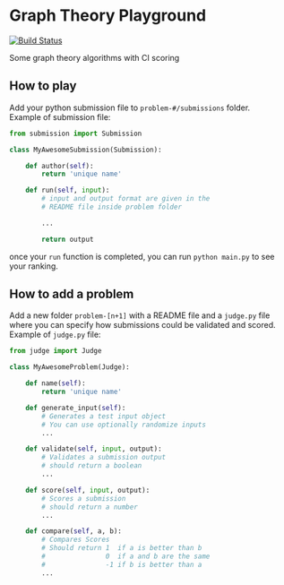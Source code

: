 # Graph Theory Playground
[![Build Status](https://travis-ci.com/lypnol/graph-theory.svg?token=cn7FeexYa7Y6ybrLsAwC&branch=master)](https://travis-ci.com/lypnol/graph-theory)

Some graph theory algorithms with CI scoring

## How to play
Add your python submission file to `problem-#/submissions` folder.  
Example of submission file:

```python
from submission import Submission

class MyAwesomeSubmission(Submission):

    def author(self):
        return 'unique name'

    def run(self, input):
        # input and output format are given in the
        # README file inside problem folder

        ...

        return output
```

once your `run` function is completed, you can run `python main.py` to see your ranking.

## How to add a problem
Add a new folder `problem-[n+1]` with a README file and a `judge.py` file where you can specify how submissions could be validated and scored.  
Example of `judge.py` file:

```python
from judge import Judge

class MyAwesomeProblem(Judge):

    def name(self):
        return 'unique name'

    def generate_input(self):
        # Generates a test input object
        # You can use optionally randomize inputs
        ...

    def validate(self, input, output):
        # Validates a submission output
        # should return a boolean
        ...

    def score(self, input, output):
        # Scores a submission
        # should return a number
        ...

    def compare(self, a, b):
        # Compares Scores
        # Should return 1  if a is better than b
        #               0  if a and b are the same
        #               -1 if b is better than a
        ...
```
